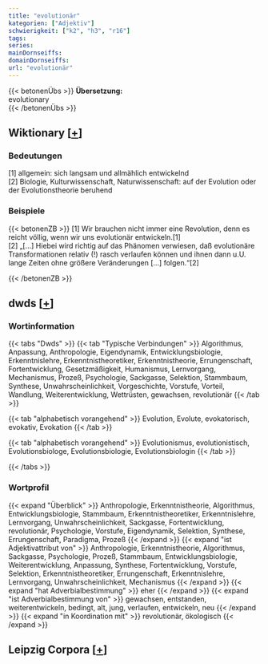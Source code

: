 ```yaml
---
title: "evolutionär"
kategorien: ["Adjektiv"]
schwierigkeit: ["k2", "h3", "r16"]
tags:
series:
mainDornseiffs:
domainDornseiffs:
url: "evolutionär"
---
```


{{< betonenÜbs >}}
**Übersetzung:**  
evolutionary  
{{< /betonenÜbs >}}

## Wiktionary [[+](https://de.wiktionary.org/wiki/evolutionär)]

### Bedeutungen
[1] allgemein: sich langsam und allmählich entwickelnd  
[2] Biologie, Kulturwissenschaft, Naturwissenschaft: auf der Evolution oder der Evolutionstheorie beruhend  

### Beispiele
{{< betonenZB >}}
[1] Wir brauchen nicht immer eine Revolution, denn es reicht völlig, wenn wir uns evolutionär entwickeln.[1]  
[2] „[…] Hiebei wird richtig auf das Phänomen verwiesen, daß evolutionäre Transformationen relativ (!) rasch verlaufen können und ihnen dann u.U. lange Zeiten ohne größere Veränderungen […] folgen.“[2]  

{{< /betonenZB >}}


## dwds [[+](https://www.dwds.de/wb/evolutionär)]

### Wortinformation
{{< tabs "Dwds" >}}
{{< tab "Typische Verbindungen" >}}
Algorithmus, Anpassung, Anthropologie, Eigendynamik, Entwicklungsbiologie, Erkenntnislehre, Erkenntnistheoretiker, Erkenntnistheorie, Errungenschaft, Fortentwicklung, Gesetzmäßigkeit, Humanismus, Lernvorgang, Mechanismus, Prozeß, Psychologie, Sackgasse, Selektion, Stammbaum, Synthese, Unwahrscheinlichkeit, Vorgeschichte, Vorstufe, Vorteil, Wandlung, Weiterentwicklung, Wettrüsten, gewachsen, revolutionär
{{< /tab >}}

{{< tab "alphabetisch vorangehend" >}}
Evolution, Evolute, evokatorisch, evokativ, Evokation
{{< /tab >}}

{{< tab "alphabetisch vorangehend" >}}
Evolutionismus, evolutionistisch, Evolutionsbiologe, Evolutionsbiologie, Evolutionsbiologin
{{< /tab >}}

{{< /tabs >}}

### Wortprofil
{{< expand "Überblick" >}} Anthropologie, Erkenntnistheorie, Algorithmus, Entwicklungsbiologie, Stammbaum, Erkenntnistheoretiker, Erkenntnislehre, Lernvorgang, Unwahrscheinlichkeit, Sackgasse, Fortentwicklung, revolutionär, Psychologie, Vorstufe, Eigendynamik, Selektion, Synthese, Errungenschaft, Paradigma, Prozeß {{< /expand >}}
{{< expand "ist Adjektivattribut von" >}} Anthropologie, Erkenntnistheorie, Algorithmus, Sackgasse, Psychologie, Prozeß, Stammbaum, Entwicklungsbiologie, Weiterentwicklung, Anpassung, Synthese, Fortentwicklung, Vorstufe, Selektion, Erkenntnistheoretiker, Errungenschaft, Erkenntnislehre, Lernvorgang, Unwahrscheinlichkeit, Mechanismus {{< /expand >}}
{{< expand "hat Adverbialbestimmung" >}} eher {{< /expand >}}
{{< expand "ist Adverbialbestimmung von" >}} gewachsen, entstanden, weiterentwickeln, bedingt, alt, jung, verlaufen, entwickeln, neu {{< /expand >}}
{{< expand "in Koordination mit" >}} revolutionär, ökologisch {{< /expand >}}

## Leipzig Corpora [[+](https://corpora.uni-leipzig.de/en/res?word=evolutionär&corpusId=deu_newscrawl-public_2018)]

